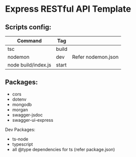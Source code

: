 # Express RESTful API Template

## Scripts config:

| Command             | Tag   |                    |
| ------------------- | ----- | ------------------ |
| tsc                 | build |                    |
| nodemon             | dev   | Refer nodemon.json |
| node build/index.js | start |

## Packages:

- cors
- dotenv
- mongodb
- morgan
- swagger-jsdoc
- swagger-ui-express

Dev Packages:

- ts-node
- typescript
- all @type dependencies for ts (refer package.json)
